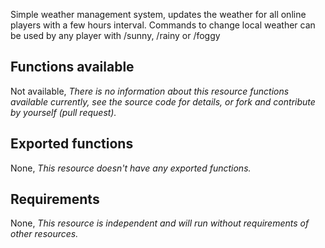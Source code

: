 Simple weather management system, updates the weather for all online players with a few hours interval. 
Commands to change local weather can be used by any player with /sunny, /rainy or /foggy

## Functions available

Not available, _There is no information about this resource functions available currently, see the source code for details, or fork and contribute by yourself (pull request)._

## Exported functions

None, _This resource doesn't have any exported functions._

## Requirements

None, _This resource is independent and will run without requirements of other resources._
